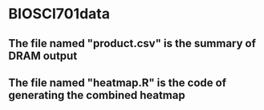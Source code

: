 # BIOSCI701data
## The file named "product.csv" is the summary of DRAM output
## The file named "heatmap.R" is the code of generating the combined heatmap
